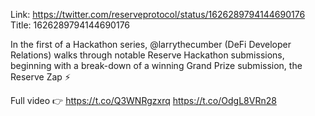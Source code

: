 Link:  https://twitter.com/reserveprotocol/status/1626289794144690176
Title: 1626289794144690176

In the first of a Hackathon series, @larrythecumber (DeFi Developer Relations) walks through notable Reserve Hackathon submissions, beginning with a break-down of a winning Grand Prize submission, the Reserve Zap ⚡

Full video 👉 https://t.co/Q3WNRgzxrq https://t.co/OdgL8VRn28